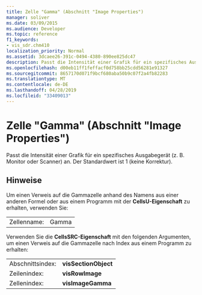 ```yaml
---
title: Zelle "Gamma" (Abschnitt "Image Properties")
manager: soliver
ms.date: 03/09/2015
ms.audience: Developer
ms.topic: reference
f1_keywords:
- vis_sdr.chm410
localization_priority: Normal
ms.assetid: 3dcaee26-391c-0494-4380-890ee825dc47
description: Passt die Intensität einer Grafik für ein spezifisches Ausgabegerät (z. B. Monitor oder Scanner) an. Der Standardwert ist 1 (keine Korrektur).
ms.openlocfilehash: d00eb11ff1feffacf0d758bb25cdd56281e91327
ms.sourcegitcommit: 8657170d071f9bcf680aba50b9c07f2a4fb82283
ms.translationtype: MT
ms.contentlocale: de-DE
ms.lasthandoff: 04/28/2019
ms.locfileid: "33409013"
---
```

# <a name="gamma-cell-image-properties-section"></a>Zelle "Gamma" (Abschnitt "Image Properties")

Passt die Intensität einer Grafik für ein spezifisches Ausgabegerät (z. B. Monitor oder Scanner) an. Der Standardwert ist 1 (keine Korrektur).
  
## <a name="remarks"></a>Hinweise

Um einen Verweis auf die Gammazelle anhand des Namens aus einer anderen Formel oder aus einem Programm mit der **CellsU-Eigenschaft** zu erhalten, verwenden Sie: 
  
|||
|:-----|:-----|
| Zellenname:  <br/> | Gamma  <br/> |
   
Verwenden Sie die **CellsSRC-Eigenschaft** mit den folgenden Argumenten, um einen Verweis auf die Gammazelle nach Index aus einem Programm zu erhalten: 
  
|||
|:-----|:-----|
| Abschnittsindex:  <br/> |**visSectionObject** <br/> |
| Zeilenindex:  <br/> |**visRowImage** <br/> |
| Zellenindex:  <br/> |**visImageGamma** <br/> |
   


